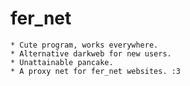 # fer_net

    * Cute program, works everywhere.
    * Alternative darkweb for new users.
    * Unattainable pancake.
    * A proxy net for fer_net websites. :3

